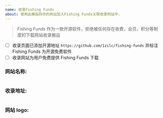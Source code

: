 ```yaml
---
name: 收录Fishing Funds
about: 使用此模版将你的网站加入Fishing Funds关联收录网站中.
---
```


> Fishing Funds 作为一款开源软件，拒绝被任何存在收费，会员，积分等制度的下载网站收录搬运

- [ ] 收录页面已添加开源地址 `https://github.com/1zilc/fishing-funds` 并标注 Fishing Funds 为开源免费软件
- [ ] 收录网站为用户免费提供 Fishing Funds 下载

### 网站名称:

```

```

### 收录地址:

```

```

### 网站 logo:
